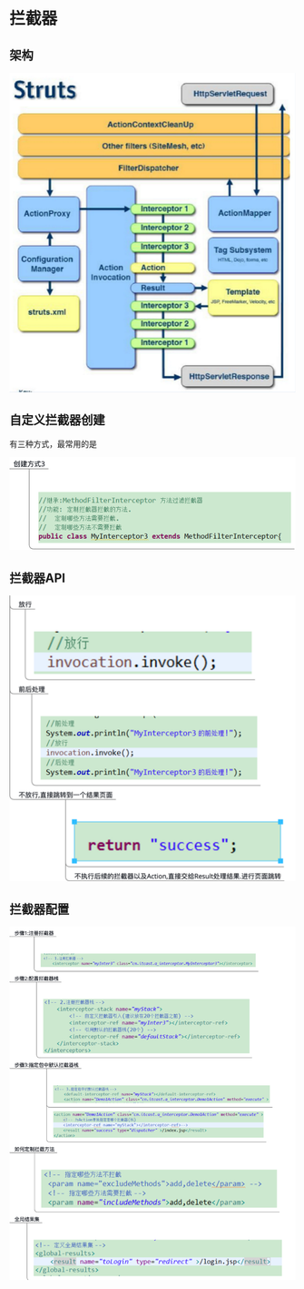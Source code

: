 # 拦截器

## 架构

![](../../.gitbook/assets/image%20%2835%29.png)

## 自定义拦截器创建

有三种方式，最常用的是

![](../../.gitbook/assets/image%20%2839%29.png)

## 拦截器API

![](../../.gitbook/assets/image%20%2829%29.png)

## 拦截器配置

![](../../.gitbook/assets/image%20%2825%29.png)

